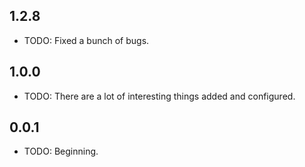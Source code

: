 ## 1.2.8
* TODO: Fixed a bunch of bugs.

## 1.0.0
* TODO: There are a lot of interesting things added and configured.

## 0.0.1
* TODO: Beginning.
